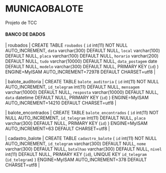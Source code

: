 # MUNICAOBALOTE
Projeto de TCC

#### BANCO DE DADOS ####

| roubados | CREATE TABLE `roubados` (
  `id` int(11) NOT NULL AUTO_INCREMENT,
  `data` varchar(300) DEFAULT NULL,
  `local` varchar(100) DEFAULT NULL,
  `placa` varchar(100) DEFAULT NULL,
  `horario` varchar(200) DEFAULT NULL,
  `tudo` varchar(10000) DEFAULT NULL,
  `data_postagem` date DEFAULT NULL,
  `modelo` varchar(300) DEFAULT NULL,
  PRIMARY KEY (`id`)
) ENGINE=MyISAM AUTO_INCREMENT=72978 DEFAULT CHARSET=utf8 |


| balote_auditoria | CREATE TABLE `balote_auditoria` (
  `id` int(11) NOT NULL AUTO_INCREMENT,
  `id_telegram` int(11) DEFAULT NULL,
  `mensagem` varchar(10000) DEFAULT NULL,
  `resposta` varchar(10000) DEFAULT NULL,
  `data` datetime DEFAULT NULL,
  PRIMARY KEY (`id`)
) ENGINE=MyISAM AUTO_INCREMENT=14210 DEFAULT CHARSET=utf8 |


| balote_encontrados | CREATE TABLE `balote_encontrados` (
  `id` int(11) NOT NULL AUTO_INCREMENT,
  `id_telegram` int(11) DEFAULT NULL,
  `placa` varchar(300) DEFAULT NULL,
  PRIMARY KEY (`id`)
) ENGINE=MyISAM AUTO_INCREMENT=63 DEFAULT CHARSET=utf8 |


| cadastro_balote | CREATE TABLE `cadastro_balote` (
  `id` int(11) NOT NULL AUTO_INCREMENT,
  `id_telegram` varchar(300) DEFAULT NULL,
  `nome` varchar(300) DEFAULT NULL,
  `batalhao` varchar(300) DEFAULT NULL,
  `nivel` int(11) DEFAULT NULL,
  PRIMARY KEY (`id`),
  UNIQUE KEY `id_telegram` (`id_telegram`)
) ENGINE=MyISAM AUTO_INCREMENT=378 DEFAULT CHARSET=utf8 |


